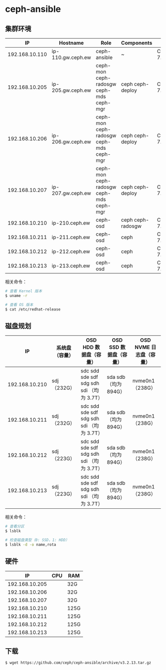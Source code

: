 # ceph-ansible

## 集群环境

| IP             | Hostname          | Role                                    | Components        | OS              | Kernel         |
| -------------- | ----------------- | --------------------------------------- | ----------------- | --------------- | -------------- |
| 192.168.10.110 | ip-110.gw.ceph.ew | ceph-ansible                            | ~                 | CentOS 7.4.1708 | 3.10.0-693.el7 |
| 192.168.10.205 | ip-205.gw.ceph.ew | ceph-mon ceph-radosgw ceph-mds ceph-mgr | ceph ceph-deploy  | CentOS 7.5.1804 | 3.10.0-862.el7 |
| 192.168.10.206 | ip-206.gw.ceph.ew | ceph-mon ceph-radosgw ceph-mds ceph-mgr | ceph ceph-deploy  | CentOS 7.5.1804 | 3.10.0-862.el7 |
| 192.168.10.207 | ip-207.gw.ceph.ew | ceph-mon ceph-radosgw ceph-mds ceph-mgr | ceph ceph-deploy  | CentOS 7.5.1804 | 3.10.0-862.el7 |
| 192.168.10.210 | ip-210.ceph.ew    | ceph-osd                                | ceph ceph-radosgw | CentOS 7.5.1804 | 3.10.0-862.el7 |
| 192.168.10.211 | ip-211.ceph.ew    | ceph-osd                                | ceph              | CentOS 7.5.1804 | 3.10.0-862.el7 |
| 192.168.10.212 | ip-212.ceph.ew    | ceph-osd                                | ceph              | CentOS 7.5.1804 | 3.10.0-862.el7 |
| 192.168.10.213 | ip-213.ceph.ew    | ceph-osd                                | ceph              | CentOS 7.5.1804 | 3.10.0-862.el7 |

相关命令：

```bash
# 查看 Kernel 版本
$ uname -r

# 查看 OS 版本
$ cat /etc/redhat-release
```

## 磁盘规划

| IP             | 系统盘（容量） | OSD HDD 数据盘（容量）                    | OSD SSD 数据盘（容量） | OSD NVME 日志盘（容量） |
| -------------- | -------------- | ----------------------------------------- | ---------------------- | ----------------------- |
| 192.168.10.210 | sdj（232G）    | sdc sdd sde sdf sdg sdh sdi （均为 3.7T） | sda sdb （均为 894G）  | nvme0n1（238G）         |
| 192.168.10.211 | sdj（232G）    | sdc sdd sde sdf sdg sdh sdi （均为 3.7T） | sda sdb （均为 894G）  | nvme0n1（238G）         |
| 192.168.10.212 | sdj（223G）    | sdc sdd sde sdf sdg sdh sdi （均为 3.7T） | sda sdb （均为 894G）  | nvme0n1（238G）         |
| 192.168.10.213 | sdj（223G）    | sdc sdd sde sdf sdg sdh sdi （均为 3.7T） | sda sdb （均为 894G）  | nvme0n1（238G）         |

相关命令：

```bash
# 查看分区
$ lsblk

# 检查磁盘类型（0: SSD，1: HDD）
$ lsblk -d -o name,rota
```

## 硬件

| IP             | CPU | RAM  |
| -------------- | --- | ---- |
| 192.168.10.205 |     | 32G  |
| 192.168.10.206 |     | 32G  |
| 192.168.10.207 |     | 32G  |
| 192.168.10.210 |     | 125G |
| 192.168.10.211 |     | 125G |
| 192.168.10.212 |     | 125G |
| 192.168.10.213 |     | 125G |

## 下载

```bash
$ wget https://github.com/ceph/ceph-ansible/archive/v3.2.13.tar.gz
```